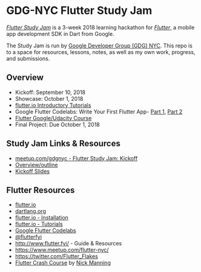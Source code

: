 # GDG-NYC Flutter Study Jam

*[Flutter Study Jam](https://www.meetup.com/gdgnyc/events/244123982/)* is a 3-week 2018 learning hackathon for *[Flutter](http://flutter.io)*, a mobile app development SDK in Dart from Google.

The Study Jam is run by [Google Developer Group (GDG) NYC](https://www.meetup.com/gdgnyc/). This repo is to a space for resources, lessons, notes, as well as my own work, progress, and submissions.

## Overview

- Kickoff: September 10, 2018
- Showcase: October 1, 2018
- [flutter.io Introductory Tutorials](https://flutter.io/tutorials/)
- Google Flutter Codelabs: Write Your First Flutter App- [Part 1](https://codelabs.developers.google.com/codelabs/first-flutter-app-pt1/index.html), [Part 2](https://codelabs.developers.google.com/codelabs/first-flutter-app-pt2/index.html)
- [Flutter Google/Udacity Course](https://www.udacity.com/course/build-native-mobile-apps-with-flutter--ud905)
- Final Project: Due October 1, 2018

## Study Jam Links & Resources

- [meetup.com/gdgnyc - Flutter Study Jam: Kickoff](https://www.meetup.com/gdgnyc/events/244123982/)
- [Overview/outline](https://flutterstudyjams.splashthat.com/)
- [Kickoff Slides](https://docs.google.com/presentation/d/1SPa1weCBJFMORb7vfccCBNa5yJGZt4grn19Lw4WqvYE/edit#slide=id.g40e7cc96b6_0_113)

## Flutter Resources

- [flutter.io](https://flutter.io)
- [dartlang.org](https://www.dartlang.org/)
- [flutter.io - Installation](https://flutter.io/get-started/install/)
- [flutter.io - Tutorials](https://flutter.io/tutorials/)
- [Google Flutter Codelabs](https://codelabs.developers.google.com/?cat=Flutter)
- [@flutterfyi](https://twitter.com/flutterfyi)
- http://www.flutter.fyi/ - Guide & Resources
- https://www.meetup.com/flutter-nyc/
- https://twitter.com/Flutter_Flakes
- [Flutter Crash Course](https://fluttercrashcourse.com/) by [Nick Manning](https://medium.com/@seenickcode/fluttercrashcourse-com-f45cd93113ab)

<!--
## Completed Works / Submitted materials
-->
